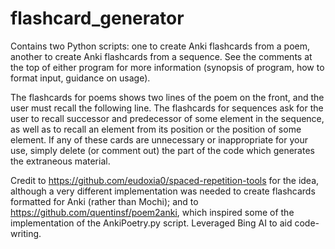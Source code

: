# flashcard_generator

Contains two Python scripts: one to create Anki flashcards from a poem, another to create Anki flashcards from a sequence.
See the comments at the top of either program for more information (synopsis of program, how to format input, guidance on usage).

The flashcards for poems shows two lines of the poem on the front, and the user must recall the following line. The flashcards for sequences ask for the user to recall successor and predecessor of some element in the sequence, as well as to recall an element from its position or the position of some element. If any of these cards are unnecessary or inappropriate for your use, simply delete (or comment out) the part of the code which generates the extraneous material.

Credit to https://github.com/eudoxia0/spaced-repetition-tools for the idea, although a very different implementation was needed to create flashcards formatted for Anki (rather than Mochi); and to https://github.com/quentinsf/poem2anki, which inspired some of the implementation of the AnkiPoetry.py script. Leveraged Bing AI to aid code-writing.
